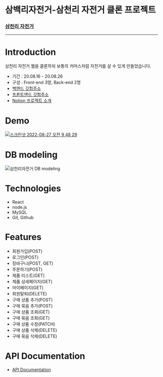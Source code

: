 # 삼백리자전거-삼천리 자전거 클론 프로젝트
### [삼천리 자전거](https://www.samchuly.co.kr/)

---------

# Introduction
삼천리 자전거 웹을 클론하되 보통의 커머스처럼 자전거를 살 수 있게 만들었습니다.
- 기간 : 20.08.16 - 20.08.26
- 구성 : Front-end 3명, Back-end 2명
- [백엔드 깃헙주소](https://github.com/wecode-bootcamp-korea/36-1st-BIKINGS-backend)
- [프론트엔드 깃헙주소](https://github.com/wecode-bootcamp-korea/36-1st-BIKINGS-frontend)
- [Notion 프로젝트 소개](https://www.notion.so/6-d977ee006c2745fc99ae1f958a07d015)

# Demo
[![스크린샷 2022-08-27 오전 9 48 29](https://user-images.githubusercontent.com/88824305/187007737-9b7efc17-dca5-43d4-bc3c-d755a7c78332.jpg)](https://youtu.be/x203ZlhMfoY)

# DB modeling
![삼천리자전거 DB modeling](https://user-images.githubusercontent.com/88824305/187007537-cc9cdf2f-f153-42e1-8021-889a8c55eaf3.png)


# Technologies
- React
- node.js
- MySQL
- Git, Github


# Features
- 회원가입(POST)
- 로그인(POST)
- 장바구니(POST, GET)
- 주문하기(POST)
- 제품 리스트(GET)
- 제품 상세페이지(GET)
- 마이페이지(GET)
- 회원탈퇴(DELETE)
- 구매 상품 추가(POST)
- 구매 묶음 추가(POST)
- 구매 상품 조회(GET)
- 구매 묶음 조회(GET)
- 구매 상품 수정(PATCH)
- 구매 상품 삭제(DELETE)
- 구매 묶음 삭제(DELETE)


# API Documentation
- [API Documentation](https://www.notion.so/API-970383b54823446db05e1d2580ede375)
